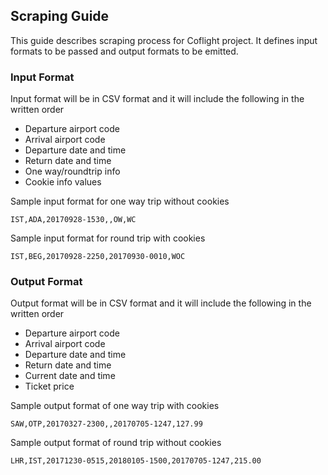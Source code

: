 ## Scraping Guide

This guide describes scraping process for Coflight project. It defines input formats to be passed and output formats to be emitted.

### Input Format

Input format will be in CSV format and it will include the following in the written order

* Departure airport code
* Arrival airport code
* Departure date and time
* Return date and time
* One way/roundtrip info
* Cookie info values

Sample input format for one way trip without cookies

`IST,ADA,20170928-1530,,OW,WC`

Sample input format for round trip with cookies

`IST,BEG,20170928-2250,20170930-0010,WOC`

### Output Format

Output format will be in CSV format and it will include the following in the written order

* Departure airport code
* Arrival airport code
* Departure date and time
* Return date and time
* Current date and time
* Ticket price

Sample output format of one way trip with cookies

`SAW,OTP,20170327-2300,,20170705-1247,127.99`

Sample output format of round trip without cookies

`LHR,IST,20171230-0515,20180105-1500,20170705-1247,215.00`
